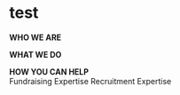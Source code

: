 # test
**WHO WE ARE**

**WHAT WE DO**

**HOW YOU CAN HELP**  
Fundraising Expertise
Recruitment Expertise
